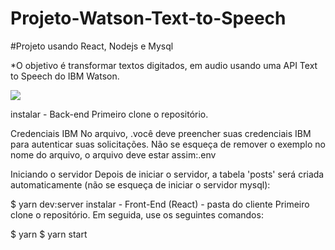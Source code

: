 # Projeto-Watson-Text-to-Speech
#Projeto usando React, Nodejs e Mysql

*O objetivo é transformar textos digitados, em audio usando uma API Text to Speech ​do​ IBM Watson.

![](https://lh3.googleusercontent.com/JEL04gE2QYn21elN0NP7RhpqzXKvOpX6ajETUQD3Tt6q2uKoCLLNa6nPmOSId42AotnxIuffo6s3-mMleE3uYS0v9dswaRaF7oRwRLGCFenSWcjBhc5gm2p-OZ3jVpCeKRJSHHQLaPr1mD4laQF5S4jCC8NI7hzz9yodySwhy1VAkOo9JeiEDF7w9oI0Ye_mMx_2e_XWuFWLIUhQkpeYROCRosAdr_Ff5iBavz-ewXwzc88LppEDBV2znjU36xTG4dNQpar6nZ9_oNqV1a9U2ONcvWU9FcGrmhP9mRrLEem8KNNvbCThsnAgrHdOmZyKaClqzsNG_smVx1TaDO2dXtXwrnT7IsbmnW22myxAMRb3NUdq7ljpWyVQ9X0mSyMlLWLJ1909dP7UvBdvNMH_ZMfTFqMH7MxHQe61HRQWHwLHxgnkUScyxcSKYQsu-FTo2XQfsQvj6krueeQmekD98BtKOXvlHGQb7bestunU9JanZfT5RwAbVATVy_pIeh1le9lFvTLQGYLNOOyLd5f7Nwf-UPdGz8hVevyTkgJ8LR4PlMLD7ZwrCiemu4XgE2_15OPaIuopzNOb30rgCc8ohzPQoVKWiFxwATM17-DKEazCmR9dAxrPoWRx1hWZJF0nbCi_2Md2D-ae96Tb5fx63VmrCvzsB2QqcnyzdCJBTUNNThz9JM8McTl4C6J9xfNLGaX5qHuamXMOMMjqqy8UFR_W=w1346-h757-no?authuser=0)

instalar - Back-end
Primeiro clone o repositório.


Credenciais IBM
No arquivo, .você deve preencher suas credenciais IBM para autenticar suas solicitações. Não se esqueça de remover o exemplo no nome do arquivo, o arquivo deve estar assim:.env

Iniciando o servidor
Depois de iniciar o servidor, a tabela 'posts' será criada automaticamente (não se esqueça de iniciar o servidor mysql):

$ yarn dev:server
instalar - Front-End (React) - pasta do cliente
Primeiro clone o repositório. Em seguida, use os seguintes comandos:

$ yarn
$ yarn start
